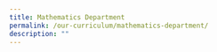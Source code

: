 ```yaml
---
title: Mathematics Department
permalink: /our-curriculum/mathematics-department/
description: ""
---
```

